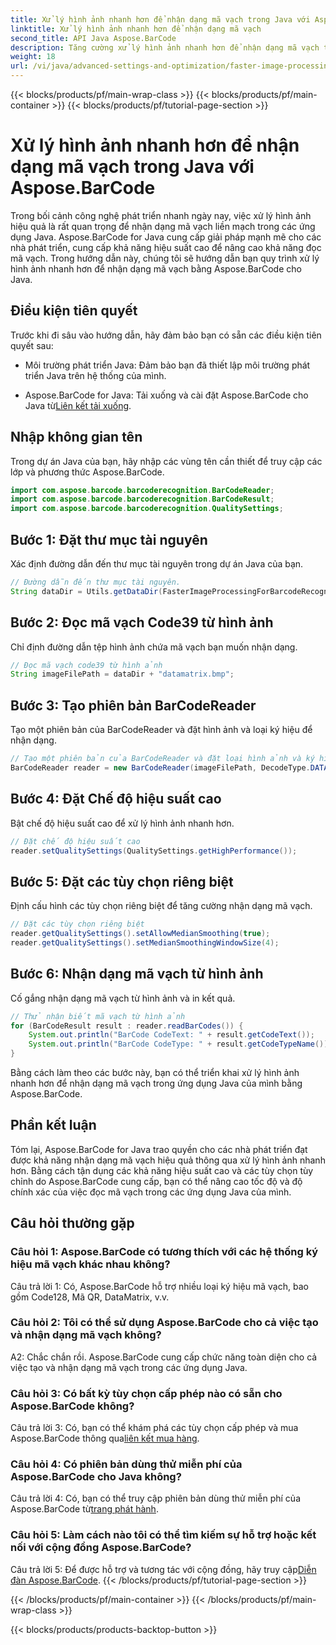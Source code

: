```yaml
---
title: Xử lý hình ảnh nhanh hơn để nhận dạng mã vạch trong Java với Aspose.BarCode
linktitle: Xử lý hình ảnh nhanh hơn để nhận dạng mã vạch
second_title: API Java Aspose.BarCode
description: Tăng cường xử lý hình ảnh nhanh hơn để nhận dạng mã vạch trong Java với Aspose.BarCode. Hãy làm theo hướng dẫn từng bước của chúng tôi để xử lý hình ảnh nhanh hơn.
weight: 18
url: /vi/java/advanced-settings-and-optimization/faster-image-processing-barcode-recognition/
---
```


{{< blocks/products/pf/main-wrap-class >}}
{{< blocks/products/pf/main-container >}}
{{< blocks/products/pf/tutorial-page-section >}}

# Xử lý hình ảnh nhanh hơn để nhận dạng mã vạch trong Java với Aspose.BarCode


Trong bối cảnh công nghệ phát triển nhanh ngày nay, việc xử lý hình ảnh hiệu quả là rất quan trọng để nhận dạng mã vạch liền mạch trong các ứng dụng Java. Aspose.BarCode for Java cung cấp giải pháp mạnh mẽ cho các nhà phát triển, cung cấp khả năng hiệu suất cao để nâng cao khả năng đọc mã vạch. Trong hướng dẫn này, chúng tôi sẽ hướng dẫn bạn quy trình xử lý hình ảnh nhanh hơn để nhận dạng mã vạch bằng Aspose.BarCode cho Java.

## Điều kiện tiên quyết

Trước khi đi sâu vào hướng dẫn, hãy đảm bảo bạn có sẵn các điều kiện tiên quyết sau:

- Môi trường phát triển Java: Đảm bảo bạn đã thiết lập môi trường phát triển Java trên hệ thống của mình.

-  Aspose.BarCode for Java: Tải xuống và cài đặt Aspose.BarCode cho Java từ[Liên kết tải xuống](https://releases.aspose.com/barcode/java/).

## Nhập không gian tên

Trong dự án Java của bạn, hãy nhập các vùng tên cần thiết để truy cập các lớp và phương thức Aspose.BarCode.

```java
import com.aspose.barcode.barcoderecognition.BarCodeReader;
import com.aspose.barcode.barcoderecognition.BarCodeResult;
import com.aspose.barcode.barcoderecognition.QualitySettings;


```

## Bước 1: Đặt thư mục tài nguyên

Xác định đường dẫn đến thư mục tài nguyên trong dự án Java của bạn.

```java
// Đường dẫn đến thư mục tài nguyên.
String dataDir = Utils.getDataDir(FasterImageProcessingForBarcodeRecognition.class) + "BarcodeReader/advanced_features/";
```

## Bước 2: Đọc mã vạch Code39 từ hình ảnh

Chỉ định đường dẫn tệp hình ảnh chứa mã vạch bạn muốn nhận dạng.

```java
// Đọc mã vạch code39 từ hình ảnh
String imageFilePath = dataDir + "datamatrix.bmp";
```

## Bước 3: Tạo phiên bản BarCodeReader

Tạo một phiên bản của BarCodeReader và đặt hình ảnh và loại ký hiệu để nhận dạng.

```java
// Tạo một phiên bản của BarCodeReader và đặt loại hình ảnh và ký hiệu để nhận dạng
BarCodeReader reader = new BarCodeReader(imageFilePath, DecodeType.DATA_MATRIX);
```

## Bước 4: Đặt Chế độ hiệu suất cao

Bật chế độ hiệu suất cao để xử lý hình ảnh nhanh hơn.

```java
// Đặt chế độ hiệu suất cao
reader.setQualitySettings(QualitySettings.getHighPerformance());
```

## Bước 5: Đặt các tùy chọn riêng biệt

Định cấu hình các tùy chọn riêng biệt để tăng cường nhận dạng mã vạch.

```java
// Đặt các tùy chọn riêng biệt
reader.getQualitySettings().setAllowMedianSmoothing(true);
reader.getQualitySettings().setMedianSmoothingWindowSize(4);
```

## Bước 6: Nhận dạng mã vạch từ hình ảnh

Cố gắng nhận dạng mã vạch từ hình ảnh và in kết quả.

```java
// Thử nhận biết mã vạch từ hình ảnh
for (BarCodeResult result : reader.readBarCodes()) {
    System.out.println("BarCode CodeText: " + result.getCodeText());
    System.out.println("BarCode CodeType: " + result.getCodeTypeName());
}
```

Bằng cách làm theo các bước này, bạn có thể triển khai xử lý hình ảnh nhanh hơn để nhận dạng mã vạch trong ứng dụng Java của mình bằng Aspose.BarCode.

## Phần kết luận

Tóm lại, Aspose.BarCode for Java trao quyền cho các nhà phát triển đạt được khả năng nhận dạng mã vạch hiệu quả thông qua xử lý hình ảnh nhanh hơn. Bằng cách tận dụng các khả năng hiệu suất cao và các tùy chọn tùy chỉnh do Aspose.BarCode cung cấp, bạn có thể nâng cao tốc độ và độ chính xác của việc đọc mã vạch trong các ứng dụng Java của mình.

## Câu hỏi thường gặp

### Câu hỏi 1: Aspose.BarCode có tương thích với các hệ thống ký hiệu mã vạch khác nhau không?

Câu trả lời 1: Có, Aspose.BarCode hỗ trợ nhiều loại ký hiệu mã vạch, bao gồm Code128, Mã QR, DataMatrix, v.v.

### Câu hỏi 2: Tôi có thể sử dụng Aspose.BarCode cho cả việc tạo và nhận dạng mã vạch không?

A2: Chắc chắn rồi. Aspose.BarCode cung cấp chức năng toàn diện cho cả việc tạo và nhận dạng mã vạch trong các ứng dụng Java.

### Câu hỏi 3: Có bất kỳ tùy chọn cấp phép nào có sẵn cho Aspose.BarCode không?

 Câu trả lời 3: Có, bạn có thể khám phá các tùy chọn cấp phép và mua Aspose.BarCode thông qua[liên kết mua hàng](https://purchase.aspose.com/buy).

### Câu hỏi 4: Có phiên bản dùng thử miễn phí của Aspose.BarCode cho Java không?

Câu trả lời 4: Có, bạn có thể truy cập phiên bản dùng thử miễn phí của Aspose.BarCode từ[trang phát hành](https://releases.aspose.com/).

### Câu hỏi 5: Làm cách nào tôi có thể tìm kiếm sự hỗ trợ hoặc kết nối với cộng đồng Aspose.BarCode?

 Câu trả lời 5: Để được hỗ trợ và tương tác với cộng đồng, hãy truy cập[Diễn đàn Aspose.BarCode](https://forum.aspose.com/c/barcode/13).
{{< /blocks/products/pf/tutorial-page-section >}}

{{< /blocks/products/pf/main-container >}}
{{< /blocks/products/pf/main-wrap-class >}}

{{< blocks/products/products-backtop-button >}}
